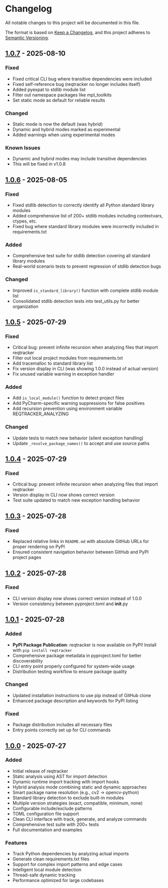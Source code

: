 # Changelog

All notable changes to this project will be documented in this file.

The format is based on [Keep a Changelog](https://keepachangelog.com/en/1.0.0/),
and this project adheres to [Semantic Versioning](https://semver.org/spec/v2.0.0.html).

## [1.0.7] - 2025-08-10

### Fixed
- Fixed critical CLI bug where transitive dependencies were included
- Fixed self-reference bug (reqtracker no longer includes itself)
- Added pyexpat to stdlib module list
- Filter out namespace packages like mpl_toolkits
- Set static mode as default for reliable results

### Changed
- Static mode is now the default (was hybrid)
- Dynamic and hybrid modes marked as experimental
- Added warnings when using experimental modes

### Known Issues
- Dynamic and hybrid modes may include transitive dependencies
- This will be fixed in v1.0.8


## [1.0.6] - 2025-08-05

### Fixed
- Fixed stdlib detection to correctly identify all Python standard library modules
- Added comprehensive list of 200+ stdlib modules including contextvars, ctypes, etc.
- Fixed bug where standard library modules were incorrectly included in requirements.txt

### Added
- Comprehensive test suite for stdlib detection covering all standard library modules
- Real-world scenario tests to prevent regression of stdlib detection bugs

### Changed
- Improved `is_standard_library()` function with complete stdlib module list
- Consolidated stdlib detection tests into test_utils.py for better organization

## [1.0.5] - 2025-07-29

### Fixed
- Critical bug: prevent infinite recursion when analyzing files that import reqtracker
- Filter out local project modules from requirements.txt
- Add tracemalloc to standard library list
- Fix version display in CLI (was showing 1.0.0 instead of actual version)
- Fix unused variable warning in exception handler

### Added
- Add `is_local_module()` function to detect project files
- Add PyCharm-specific warning suppressions for false positives
- Add recursion prevention using environment variable REQTRACKER_ANALYZING

### Changed
- Update tests to match new behavior (silent exception handling)
- Update `_resolve_package_names()` to accept and use source paths

## [1.0.4] - 2025-07-29

### Fixed
- Critical bug: prevent infinite recursion when analyzing files that import reqtracker
- Version display in CLI now shows correct version
- Test suite updated to match new exception handling behavior

## [1.0.3] - 2025-07-28

### Fixed
- Replaced relative links in `README.md` with absolute GitHub URLs for proper rendering on PyPI
- Ensured consistent navigation behavior between GitHub and PyPI project pages

## [1.0.2] - 2025-07-28

### Fixed
- CLI version display now shows correct version instead of 1.0.0
- Version consistency between pyproject.toml and __init__.py

## [1.0.1] - 2025-07-28

### Added
- **PyPI Package Publication**: reqtracker is now available on PyPI! Install with `pip install reqtracker`
- Comprehensive package metadata in pyproject.toml for better discoverability
- CLI entry point properly configured for system-wide usage
- Distribution testing workflow to ensure package quality

### Changed
- Updated installation instructions to use pip instead of GitHub clone
- Enhanced package description and keywords for PyPI listing

### Fixed
- Package distribution includes all necessary files
- Entry points correctly set up for CLI commands

## [1.0.0] - 2025-07-27

### Added
- Initial release of reqtracker
- Static analysis using AST for import detection
- Dynamic runtime import tracking with import hooks
- Hybrid analysis mode combining static and dynamic approaches
- Smart package name resolution (e.g., cv2 → opencv-python)
- Standard library detection to exclude built-in modules
- Multiple version strategies (exact, compatible, minimum, none)
- Configurable include/exclude patterns
- TOML configuration file support
- Clean CLI interface with track, generate, and analyze commands
- Comprehensive test suite with 200+ tests
- Full documentation and examples

### Features
- Track Python dependencies by analyzing actual imports
- Generate clean requirements.txt files
- Support for complex import patterns and edge cases
- Intelligent local module detection
- Thread-safe dynamic tracking
- Performance optimized for large codebases

[1.0.7]: https://github.com/oleksii-shcherbak/reqtracker/compare/v1.0.6...v1.0.7
[1.0.6]: https://github.com/oleksii-shcherbak/reqtracker/compare/v1.0.5...v1.0.6
[1.0.5]: https://github.com/oleksii-shcherbak/reqtracker/compare/v1.0.4...v1.0.5
[1.0.4]: https://github.com/oleksii-shcherbak/reqtracker/compare/v1.0.3...v1.0.4
[1.0.3]: https://github.com/oleksii-shcherbak/reqtracker/compare/v1.0.2...v1.0.3
[1.0.2]: https://github.com/oleksii-shcherbak/reqtracker/compare/v1.0.1...v1.0.2
[1.0.1]: https://github.com/oleksii-shcherbak/reqtracker/compare/v1.0.0...v1.0.1
[1.0.0]: https://github.com/oleksii-shcherbak/reqtracker/releases/tag/v1.0.0

